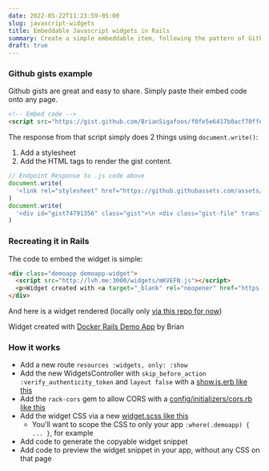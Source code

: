 ```yaml
---
date: 2022-05-22T11:23:59-05:00
slug: javascript-widgets
title: Embeddable Javascript widgets in Rails
summary: Create a simple embeddable item, following the pattern of Github gist embedding.
draft: true
---
```


### Github gists example

Github gists are great and easy to share. Simply paste their embed code onto any page.

```html
<!-- Embed code -->
<script src="https://gist.github.com/BrianSigafoos/f0fe5e6417b0acf70ffe1bc6b6498796.js"></script>
```

The response from that script simply does 2 things using `document.write()`:

1. Add a stylesheet
2. Add the HTML tags to render the gist content.

```js
// Endpoint Response to .js code above
document.write(
  '<link rel="stylesheet" href="https://github.githubassets.com/assets/gist-embed-5687a589e344.css" />'
)
document.write(
  '<div id="gist74791356" class="gist">\n <div class="gist-file" translate="no">...</div></div></ div>\n'
)
```

### Recreating it in Rails

The code to embed the widget is simple:

```html
<div class="demoapp demoapp-widget">
  <script src="http://lvh.me:3000/widgets/mKVEFN.js"></script>
  <p>Widget created with <a target="_blank" rel="noopener" href="https://github.com/BrianSigafoos/docker-rails-webpacker-app">Docker Rails Demo App</a> by Brian</p>
</div>
```

And here is a widget rendered (locally only [via this repo for now](https://github.com/BrianSigafoos/docker-rails-webpacker-app))

<div class="demoapp demoapp-widget"><script src="http://lvh.me:3000/widgets/1Y5kZh.js"></script><p>Widget created with <a href="https://github.com/BrianSigafoos/docker-rails-webpacker-app">Docker Rails Demo App</a> by Brian</p></div>

### How it works

- Add a new route `resources :widgets, only: :show`
- Add the new WidgetsController with `skip_before_action :verify_authenticity_token` and `layout false` with a [show.js.erb like this](https://github.com/BrianSigafoos/docker-rails-webpacker-app/blob/main/app/views/widgets/widgets/show.js.erb)
- Add the `rack-cors` gem to allow CORS with a [config/initializers/cors.rb like this](https://github.com/BrianSigafoos/docker-rails-webpacker-app/blob/main/config/initializers/cors.rb)
- Add the widget CSS via a new [widget.scss like this](https://github.com/BrianSigafoos/docker-rails-webpacker-app/blob/main/app/views/widgets/widgets/show.js.erb)
  - You'll want to scope the CSS to only your app `:where(.demoapp) { ... }`, for example
- Add code to generate the copyable widget snippet
- Add code to preview the widget snippet in your app, without any CSS on that page
